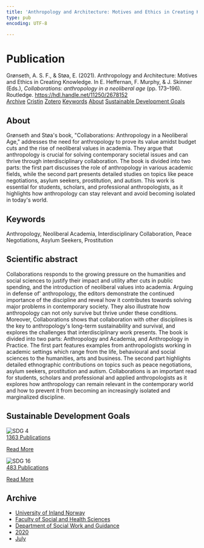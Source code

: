 ```yaml
---
title: 'Anthropology and Architecture: Motives and Ethics in Creating Knowledge'
type: pub
encoding: UTF-8

---
```

<h1>Publication</h1>
<article id="csl-bib-container-LWU4KM6Z" class="csl-bib-container">
  <div class="csl-bib-body"> <div class="csl-entry">Grønseth, A. S. F., &#38; Støa, E. (2021). Anthropology and Architecture: Motives and Ethics in Creating Knowledge. In E. Heffernan, F. Murphy, &#38; J. Skinner (Eds.), <i>Collaborations: anthropology in a neoliberal age</i> (pp. 173–196). Routledge. <a href="https://hdl.handle.net/11250/2678152">https://hdl.handle.net/11250/2678152</a></div> </div>
  <div class="csl-bib-buttons">
    <a href="#taxonomy-article-LWU4KM6Z" alt="archive" class="csl-bib-button">Archive</a>
    <a href="https://app.cristin.no/results/show.jsf?id=1819517" alt="Cristin" class="csl-bib-button">Cristin</a>
    <a href="http://zotero.org/groups/5881554/items/LWU4KM6Z" alt="Zotero" class="csl-bib-button">Zotero</a>
    <a href="#keywords-article-LWU4KM6Z" alt="keywords" class="csl-bib-button">Keywords</a>
    <a href="#about-article-LWU4KM6Z" alt="about_pub" class="csl-bib-button">About</a>
    <a href="#sdg-article-LWU4KM6Z" alt="sdg" class="csl-bib-button">Sustainable Development Goals</a>
  </div>
  <div id="csl-bib-meta-container-LWU4KM6Z"></div>
</article>
<div id="csl-bib-meta-LWU4KM6Z" class="csl-bib-meta">
  <article id="about-article-LWU4KM6Z" class="about_pub-article">
    <h1>About</h1>
    Grønseth and Støa's book, "Collaborations: Anthropology in a Neoliberal Age," addresses the need for anthropology to prove its value amidst budget cuts and the rise of neoliberal values in academia. They argue that anthropology is crucial for solving contemporary societal issues and can thrive through interdisciplinary collaboration. The book is divided into two parts: the first part discusses the role of anthropology in various academic fields, while the second part presents detailed studies on topics like peace negotiations, asylum seekers, prostitution, and autism. This work is essential for students, scholars, and professional anthropologists, as it highlights how anthropology can stay relevant and avoid becoming isolated in today's world.
  </article>
  <article id="keywords-article-LWU4KM6Z" class="keywords-article">
    <h1>Keywords</h1>
    Anthropology, Neoliberal Academia, Interdisciplinary Collaboration, Peace Negotiations, Asylum Seekers, Prostitution
  </article>
  <article id="abstract-article-LWU4KM6Z" class="abstract-article">
    <h1>Scientific abstract</h1>
    Collaborations responds to the growing pressure on the humanities and social sciences to justify their impact and utility after cuts in public spending, and the introduction of neoliberal values into academia. Arguing in defense of' anthropology, the editors demonstrate the continued importance of the discipline and reveal how it contributes towards solving major problems in contemporary society. They also illustrate how anthropology can not only survive but thrive under these conditions. Moreover, Collaborations shows that collaboration with other disciplines is the key to anthropology's long-term sustainability and survival, and explores the challenges that interdisciplinary work presents. The book is divided into two parts: Anthropology and Academia, and Anthropology in Practice. The first part features examples from anthropologists working in academic settings which range from the life, behavioural and social sciences to the humanities, arts and business. The second part highlights detailed ethnographic contributions on topics such as peace negotiations, asylum seekers, prostitution and autism. Collaborations is an important read for students, scholars and professional and applied anthropologists as it explores how anthropology can remain relevant in the contemporary world and how to prevent it from becoming an increasingly isolated and marginalized discipline.
  </article>
  <article id="sdg-article-LWU4KM6Z" class="sdg-article">
    <h1>Sustainable Development Goals</h1>
    <div class="sdg-container"><div id="sdg4" class="sdg">
        <img src="{{< params subfolder >}}images/sdg/sdg04_en.png" class="image" alt="SDG 4">
        <div class="sdg-overlay">
          <a href="{{< params subfolder >}}en/archive/?sdg=4#archive" class="sdg-publication-count"><span>1363</span> Publications</a>
          <p><a href="https://sdgs.un.org/goals/goal4" class="sdg-read-more">Read More</a></p>
        </div>
      </div> <div id="sdg16" class="sdg">
        <img src="{{< params subfolder >}}images/sdg/sdg16_en.png" class="image" alt="SDG 16">
        <div class="sdg-overlay">
          <a href="{{< params subfolder >}}en/archive/?sdg=16#archive" class="sdg-publication-count"><span>483</span> Publications</a>
          <p><a href="https://sdgs.un.org/goals/goal16" class="sdg-read-more">Read More</a></p>
        </div>
      </div></div>
  </article>
  <article id="taxonomy-article-LWU4KM6Z" class="taxonomy-article">
    <h1>Archive</h1>
    <ul>
      <li><a href="{{< params subfolder >}}en/archive/?key=3DCRN523">University of Inland Norway</a></li>
      <li><a href="{{< params subfolder >}}en/archive/?key=IDKFS3MX">Faculty of Social and Health Sciences</a></li>
      <li><a href="{{< params subfolder >}}en/archive/?key=CU4VFGCV">Department of Social Work and Guidance</a></li>
      <li><a href="{{< params subfolder >}}en/archive/?key=FLJPCLYW">2020</a></li>
      <li><a href="{{< params subfolder >}}en/archive/?key=Y3ITZK56">July</a></li>
    </ul>
  </article>
</div>

